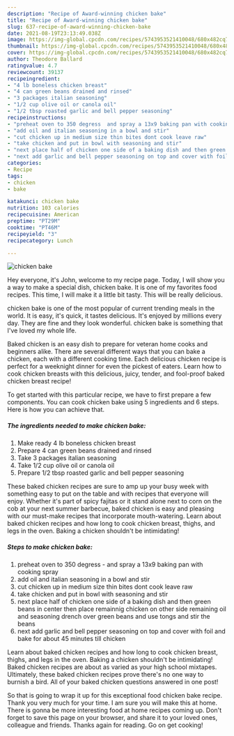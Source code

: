 ```yaml
---
description: "Recipe of Award-winning chicken bake"
title: "Recipe of Award-winning chicken bake"
slug: 637-recipe-of-award-winning-chicken-bake
date: 2021-08-19T23:13:49.038Z
image: https://img-global.cpcdn.com/recipes/5743953521410048/680x482cq70/chicken-bake-recipe-main-photo.jpg
thumbnail: https://img-global.cpcdn.com/recipes/5743953521410048/680x482cq70/chicken-bake-recipe-main-photo.jpg
cover: https://img-global.cpcdn.com/recipes/5743953521410048/680x482cq70/chicken-bake-recipe-main-photo.jpg
author: Theodore Ballard
ratingvalue: 4.7
reviewcount: 39137
recipeingredient:
- "4 lb boneless chicken breast"
- "4 can green beans drained and rinsed"
- "3 packages italian seasoning"
- "1/2 cup olive oil or canola oil"
- "1/2 tbsp roasted garlic and bell pepper seasoning"
recipeinstructions:
- "preheat oven to 350 degress  and spray a 13x9 baking pan with cooking spray"
- "add oil and italian seasoning in a bowl and stir"
- "cut chicken up in medium size thin bites dont cook leave raw"
- "take chicken and put in bowl with seasoning and stir"
- "next place half of chicken one side of a baking dish and then green beans in center then place remainnig chicken on other side remaining oil and seasoning drench over green beans and use tongs and stir the beans"
- "next add garlic and bell pepper seasoning on top and cover with foil and bake for about 45 minutes till chicken"
categories:
- Recipe
tags:
- chicken
- bake

katakunci: chicken bake 
nutrition: 103 calories
recipecuisine: American
preptime: "PT29M"
cooktime: "PT46M"
recipeyield: "3"
recipecategory: Lunch

---
```



![chicken bake](https://img-global.cpcdn.com/recipes/5743953521410048/680x482cq70/chicken-bake-recipe-main-photo.jpg)

Hey everyone, it's John, welcome to my recipe page. Today, I will show you a way to make a special dish, chicken bake. It is one of my favorites food recipes. This time, I will make it a little bit tasty. This will be really delicious.

chicken bake is one of the most popular of current trending meals in the world. It is easy, it's quick, it tastes delicious. It's enjoyed by millions every day. They are fine and they look wonderful. chicken bake is something that I've loved my whole life.

Baked chicken is an easy dish to prepare for veteran home cooks and beginners alike. There are several different ways that you can bake a chicken, each with a different cooking time. Each delicious chicken recipe is perfect for a weeknight dinner for even the pickest of eaters. Learn how to cook chicken breasts with this delicious, juicy, tender, and fool-proof baked chicken breast recipe!


To get started with this particular recipe, we have to first prepare a few components. You can cook chicken bake using 5 ingredients and 6 steps. Here is how you can achieve that.

<!--inarticleads1-->

##### The ingredients needed to make chicken bake:

1. Make ready 4 lb boneless chicken breast
1. Prepare 4 can green beans drained and rinsed
1. Take 3 packages italian seasoning
1. Take 1/2 cup olive oil or canola oil
1. Prepare 1/2 tbsp roasted garlic and bell pepper seasoning


These baked chicken recipes are sure to amp up your busy week with something easy to put on the table and with recipes that everyone will enjoy. Whether it&#39;s part of spicy fajitas or it stand alone next to corn on the cob at your next summer barbecue, baked chicken is easy and pleasing with our must-make recipes that incorporate mouth-watering. Learn about baked chicken recipes and how long to cook chicken breast, thighs, and legs in the oven. Baking a chicken shouldn&#39;t be intimidating! 

<!--inarticleads2-->

##### Steps to make chicken bake:

1. preheat oven to 350 degress  - and spray a 13x9 baking pan with cooking spray
1. add oil and italian seasoning in a bowl and stir
1. cut chicken up in medium size thin bites dont cook leave raw
1. take chicken and put in bowl with seasoning and stir
1. next place half of chicken one side of a baking dish and then green beans in center then place remainnig chicken on other side remaining oil and seasoning drench over green beans and use tongs and stir the beans
1. next add garlic and bell pepper seasoning on top and cover with foil and bake for about 45 minutes till chicken


Learn about baked chicken recipes and how long to cook chicken breast, thighs, and legs in the oven. Baking a chicken shouldn&#39;t be intimidating! Baked chicken recipes are about as varied as your high school mixtapes. Ultimately, these baked chicken recipes prove there&#39;s no one way to burnish a bird. All of your baked chicken questions answered in one post! 

So that is going to wrap it up for this exceptional food chicken bake recipe. Thank you very much for your time. I am sure you will make this at home. There is gonna be more interesting food at home recipes coming up. Don't forget to save this page on your browser, and share it to your loved ones, colleague and friends. Thanks again for reading. Go on get cooking!
